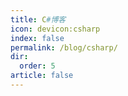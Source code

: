 ```yaml
---
title: C#博客
icon: devicon:csharp
index: false
permalink: /blog/csharp/
dir:
  order: 5
article: false
---
```


<Catalog />